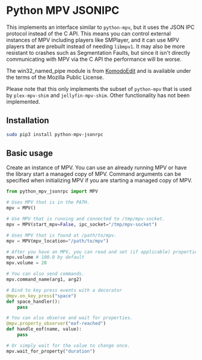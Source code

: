 # Python MPV JSONIPC

This implements an interface similar to `python-mpv`, but it uses the JSON IPC protocol instead of the C API. This means
you can control external instances of MPV including players like SMPlayer, and it can use MPV players that are prebuilt
instead of needing `libmpv1`. It may also be more resistant to crashes such as Segmentation Faults, but since it isn't
directly communicating with MPV via the C API the performance will be worse.

The win32_named_pipe module is from [KomodoEdit](https://github.com/Komodo/KomodoEdit) and is available
under the terms of the Mozilla Public License.

Please note that this only implements the subset of `python-mpv` that is used by `plex-mpv-shim` and
`jellyfin-mpv-shim`. Other functionality has not been implemented.

## Installation

```bash
sudo pip3 install python-mpv-jsonrpc
```

## Basic usage

Create an instance of MPV. You can use an already running MPV or have the library start a
managed copy of MPV. Command arguments can be specified when initializing MPV if you are
starting a managed copy of MPV.

```python
from python_mpv_jsonrpc import MPV

# Uses MPV that is in the PATH.
mpv = MPV()

# Use MPV that is running and connected to /tmp/mpv-socket.
mpv = MPV(start_mpv=False, ipc_socket="/tmp/mpv-socket")

# Uses MPV that is found at /path/to/mpv.
mpv = MPV(mpv_location="/path/to/mpv")

# After you have an MPV, you can read and set (if applicable) properties.
mpv.volume # 100.0 by default
mpv.volume = 20 

# You can also send commands.
mpv.command_name(arg1, arg2)

# Bind to key press events with a decorator
@mpv.on_key_press("space")
def space_handler():
    pass

# You can also observe and wait for properties.
@mpv.property_observer("eof-reached")
def handle_eof(name, value):
    pass

# Or simply wait for the value to change once.
mpv.wait_for_property("duration")
```
